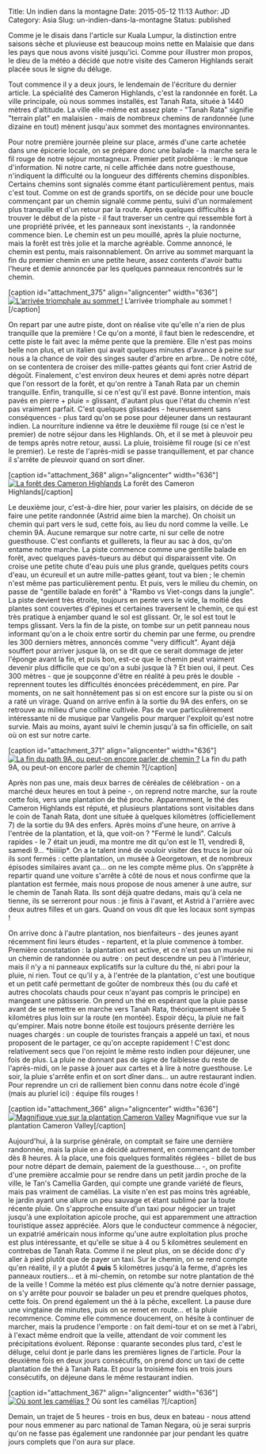 Title: Un indien dans la montagne
Date: 2015-05-12 11:13
Author: JD
Category: Asia
Slug: un-indien-dans-la-montagne
Status: published

Comme je le disais dans l'article sur Kuala Lumpur, la distinction entre
saisons sèche et pluvieuse est beaucoup moins nette en Malaisie que dans
les pays que nous avons visité jusqu'ici. Comme pour illustrer mon
propos, le dieu de la météo a décidé que notre visite des Cameron
Highlands serait placée sous le signe du déluge.

<!-- PELICAN_END_SUMMARY -->

Tout commence il y a deux jours, le lendemain de l'écriture du dernier
article. La spécialité des Cameron Highlands, c'est la randonnée en
forêt. La ville principale, où nous sommes installés, est Tanah Rata,
située à 1440 mètres d'altitude. La ville elle-même est assez plate -
"Tanah Rata" signifie "terrain plat" en malaisien - mais de nombreux
chemins de randonnée (une dizaine en tout) mènent jusqu'aux sommet des
montagnes environnantes.

Pour notre première journée pleine sur place, armés d'une carte achetée
dans une épicerie locale, on se prépare donc une balade - la marche sera
le fil rouge de notre séjour montagneux. Premier petit problème : le
manque d'information. Ni notre carte, ni celle affichée dans notre
guesthouse, n'indiquent la difficulté ou la longueur des différents
chemins disponibles. Certains chemins sont signalés comme étant
particulièrement pentus, mais c'est tout. Comme on est de grands
sportifs, on se décide pour une boucle commençant par un chemin signalé
comme pentu, suivi d'un normalement plus tranquille et d'un retour par
la route. Après quelques difficultés à trouver le début de la piste - il
faut traverser un centre qui ressemble fort à une propriété privée, et
les panneaux sont inexistants -, la randonnée commence bien. Le chemin
est un peu mouillé, après la pluie nocturne, mais la forêt est très
jolie et la marche agréable. Comme annoncé, le chemin est pentu, mais
raisonnablement. On arrive au sommet marquant la fin du premier chemin
en une petite heure, assez contents d'avoir battu l'heure et demie
annoncée par les quelques panneaux rencontrés sur le chemin.

[caption id="attachment\_375" align="aligncenter"
width="636"][![L’arrivée triomphale au sommet
!](https://astridetjdenasie.files.wordpress.com/2015/05/sam_5585.jpg?w=636)](https://astridetjdenasie.files.wordpress.com/2015/05/sam_5585.jpg)
L’arrivée triomphale au sommet ![/caption]

On repart par une autre piste, dont on réalise vite qu'elle n'a rien de
plus tranquille que la première ! Ce qu'on a monté, il faut bien le
redescendre, et cette piste le fait avec la même pente que la première.
Elle n'est pas moins belle non plus, et un italien qui avait quelques
minutes d'avance à peine sur nous a la chance de voir des singes sauter
d'arbre en arbre... De notre côté, on se contentera de croiser des
mille-pattes géants qui font crier Astrid de dégoût. Finalement, c'est
environ deux heures et demi après notre départ que l'on ressort de la
forêt, et qu'on rentre à Tanah Rata par un chemin tranquille. Enfin,
tranquille, si ce n'est qu'il est pavé. Bonne intention, mais pavés en
pierre + pluie = glissant, d'autant plus que l'état du chemin n'est pas
vraiment parfait. C'est quelques glissades - heureusement sans
conséquences - plus tard qu'on se pose pour déjeuner dans un restaurant
indien. La nourriture indienne va être le deuxième fil rouge (si ce
n'est le premier) de notre séjour dans les Highlands. Oh, et il se met à
pleuvoir peu de temps après notre retour, aussi. La pluie, troisième fil
rouge (si ce n'est le premier). Le reste de l'après-midi se passe
tranquillement, et par chance il s'arrête de pleuvoir quand on sort
dîner.

[caption id="attachment\_368" align="aligncenter" width="636"][![La
forêt des Cameron
Highlands](https://astridetjdenasie.files.wordpress.com/2015/05/sam_5591.jpg?w=636)](https://astridetjdenasie.files.wordpress.com/2015/05/sam_5591.jpg)
La forêt des Cameron Highlands[/caption]

Le deuxième jour, c'est-à-dire hier, pour varier les plaisirs, on décide
de se faire une petite randonnée (Astrid aime bien la marche). On
choisit un chemin qui part vers le sud, cette fois, au lieu du nord
comme la veille. Le chemin 9A. Aucune remarque sur notre carte, ni sur
celle de notre guesthouse. C'est confiants et guillerets, la fleur au
sac à dos, qu'on entame notre marche. La piste commence comme une
gentille balade en forêt, avec quelques pavés-tueurs au début qui
disparaissent vite. On croise une petite chute d'eau puis une plus
grande, quelques petits cours d'eau, un écureuil et un autre
mille-pattes géant, tout va bien ; le chemin n'est même pas
particulièrement pentu. Et puis, vers le milieu du chemin, on passe de
"gentille balade en forêt" à "Rambo vs Viet-congs dans la jungle". La
piste devient très étroite, toujours en pente vers le vide, la moitié
des plantes sont couvertes d'épines et certaines traversent le chemin,
ce qui est très pratique à enjamber quand le sol est glissant. Or, le
sol est tout le temps glissant. Vers la fin de la piste, on tombe sur un
petit panneau nous informant qu'on a le choix entre sortir du chemin par
une ferme, ou prendre les 300 derniers mètres, annoncés comme "very
difficult". Ayant déjà souffert pour arriver jusque là, on se dit que ce
serait dommage de jeter l'éponge avant la fin, et puis bon, est-ce que
le chemin peut vraiment devenir plus difficile que ce qu'on a subi
jusque là ? Et bien oui, il peut. Ces 300 mètres - que je soupçonne
d'être en réalité à peu près le double  - reprennent toutes les
difficultés énoncées précédemment, en pire. Par moments, on ne sait
honnêtement pas si on est encore sur la piste ou si on a raté un virage.
Quand on arrive enfin à la sortie du 9A des enfers, on se retrouve au
milieu d'une colline cultivée. Pas de vue particulièrement intéressante
ni de musique par Vangelis pour marquer l'exploit qu'est notre survie.
Mais au moins, ayant suivi le chemin jusqu'à sa fin officielle, on sait
où on est sur notre carte.

[caption id="attachment\_371" align="aligncenter" width="636"][![La fin
du path 9A, ou peut-on encore parler de chemin
?](https://astridetjdenasie.files.wordpress.com/2015/05/sam_5622.jpg?w=636)](https://astridetjdenasie.files.wordpress.com/2015/05/sam_5622.jpg)
La fin du path 9A, ou peut-on encore parler de chemin ?[/caption]

Après non pas une, mais deux barres de céréales de célébration - on a
marché deux heures en tout à peine -, on reprend notre marche, sur la
route cette fois, vers une plantation de thé proche. Apparemment, le thé
des Cameron Highlands est réputé, et plusieurs plantations sont
visitables dans le coin de Tanah Rata, dont une située à quelques
kilomètres (officiellement 7) de la sortie du 9A des enfers. Après moins
d'une heure, on arrive à l'entrée de la plantation, et là, que voit-on ?
"Fermé le lundi". Calculs rapides - le 7 était un jeudi, ma montre me
dit qu'on est le 11, vendredi 8, samedi 9... \*biiiiip\*. On a le talent
inné de vouloir visiter des trucs le jour où ils sont fermés : cette
plantation, un musée à Georgetown, et de nombreux épisodes similaires
avant ça... on ne les compte même plus. On s’apprête à repartir quand
une voiture s'arrête à côté de nous et nous confirme que la plantation
est fermée, mais nous propose de nous amener à une autre, sur le chemin
de Tanah Rata. Ils sont déjà quatre dedans, mais qu'à cela ne tienne,
ils se serreront pour nous : je finis à l'avant, et Astrid à l'arrière
avec deux autres filles et un gars. Quand on vous dit que les locaux
sont sympas !

On arrive donc à l'autre plantation, nos bienfaiteurs - des jeunes ayant
récemment fini leurs études - repartent, et la pluie commence à tomber.
Première constatation : la plantation est active, et ce n'est pas un
musée ni un chemin de randonnée ou autre : on peut descendre un peu à
l'intérieur, mais il n'y a ni panneaux explicatifs sur la culture du
thé, ni abri pour la pluie, ni rien. Tout ce qu'il y a, à l'entrée de la
plantation, c'est une boutique et un petit café permettant de goûter de
nombreux thés (ou du café et autres chocolats chauds pour ceux n'ayant
pas compris le principe) en mangeant une pâtisserie. On prend un thé en
espérant que la pluie passe avant de se remettre en marche vers Tanah
Rata, théoriquement située 5 kilomètres plus loin sur la route (en
montée). Espoir déçu, la pluie ne fait qu'empirer. Mais notre bonne
étoile est toujours présente derrière les nuages chargés : un couple de
touristes français a appelé un taxi, et nous proposent de le partager,
ce qu'on accepte rapidement ! C'est donc relativement secs que l'on
rejoint le même resto indien pour déjeuner, une fois de plus. La pluie
ne donnant pas de signe de faiblesse du reste de l'après-midi, on le
passe à jouer aux cartes et à lire à notre guesthouse. Le soir, la pluie
s'arrête enfin et on sort dîner dans... un autre restaurant indien. Pour
reprendre un cri de ralliement bien connu dans notre école d'ingé (mais
au pluriel ici) : équipe fils rouges !

[caption id="attachment\_366" align="aligncenter"
width="636"][![Magnifique vue sur la plantation Cameron
Valley](https://astridetjdenasie.files.wordpress.com/2015/05/sam_5645.jpg?w=636)](https://astridetjdenasie.files.wordpress.com/2015/05/sam_5645.jpg)
Magnifique vue sur la plantation Cameron Valley[/caption]

Aujourd'hui, à la surprise générale, on comptait se faire une dernière
randonnée, mais la pluie en a décidé autrement, en commençant de tomber
dès 8 heures. À la place, une fois quelques formalités réglées - billet
de bus pour notre départ de demain, paiement de la guesthouse... -, on
profite d'une première accalmie pour se rendre dans un petit jardin
proche de la ville, le Tan's Camellia Garden, qui compte une grande
variété de fleurs, mais pas vraiment de camélias. La visite n'en est pas
moins très agréable, le jardin ayant une allure un peu sauvage et étant
sublimé par la toute récente pluie. On s'approche ensuite d'un taxi pour
négocier un trajet jusqu'à une exploitation apicole proche, qui est
apparemment une attraction touristique assez appréciée. Alors que le
conducteur commence à négocier, un expatrié américain nous informe
qu'une autre exploitation plus proche est plus intéressante, et qu'elle
se situe à 4 ou 5 kilomètres seulement en contrebas de Tanah Rata. Comme
il ne pleut plus, on se décide donc d'y aller à pied plutôt que de payer
un taxi. Sur le chemin, on se rend compte qu'en réalité, il y a plutôt 4
**puis** 5 kilomètres jusqu'à la ferme, d'après les panneaux routiers...
et à mi-chemin, on retombe sur notre plantation de thé de la veille !
Comme la météo est plus clémente qu'à notre dernier passage, on s'y
arrête pour pouvoir se balader un peu et prendre quelques photos, cette
fois. On prend également un thé à la pêche, excellent. La pause dure une
vingtaine de minutes, puis on se remet en route... et la pluie
recommence. Comme elle commence doucement, on hésite à continuer de
marcher, mais la prudence l'emporte : on fait demi-tour et on se met à
l'abri, à l'exact même endroit que la veille, attendant de voir comment
les précipitations évoluent. Réponse : quarante secondes plus tard,
c'est le déluge, celui dont je parle dans les premières lignes de
l'article. Pour la deuxième fois en deux jours consécutifs, on prend
donc un taxi de cette plantation de thé à Tanah Rata. Et pour la
troisième fois en trois jours consécutifs, on déjeune dans le même
restaurant indien.

[caption id="attachment\_367" align="aligncenter" width="636"][![Où sont
les camélias
?](https://astridetjdenasie.files.wordpress.com/2015/05/pizap-com14314229045931.jpg?w=636)](https://astridetjdenasie.files.wordpress.com/2015/05/pizap-com14314229045931.jpg)
Où sont les camélias ?[/caption]

Demain, un trajet de 5 heures - trois en bus, deux en bateau - nous
attend pour nous emmener au parc national de Taman Negara, où je serai
surpris qu'on ne fasse pas également une randonnée par jour pendant les
quatre jours complets que l'on aura sur place.

 

 

